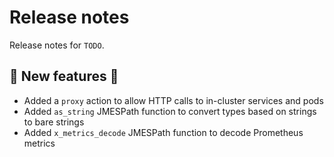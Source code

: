 # Release notes

Release notes for `TODO`.

<!--
## ‼️ Breaking changes ‼️

## ✨ UI changes ✨

## ⭐ Examples ⭐

## ⛵ Tutorials ⛵

## 🔧 Fixes 🔧

## 📚 Docs 📚

## 🎸 Misc 🎸
-->

## 💫 New features 💫

- Added a `proxy` action to allow HTTP calls to in-cluster services and pods
- Added `as_string` JMESPath function to convert types based on strings to bare strings
- Added `x_metrics_decode` JMESPath function to decode Prometheus metrics
